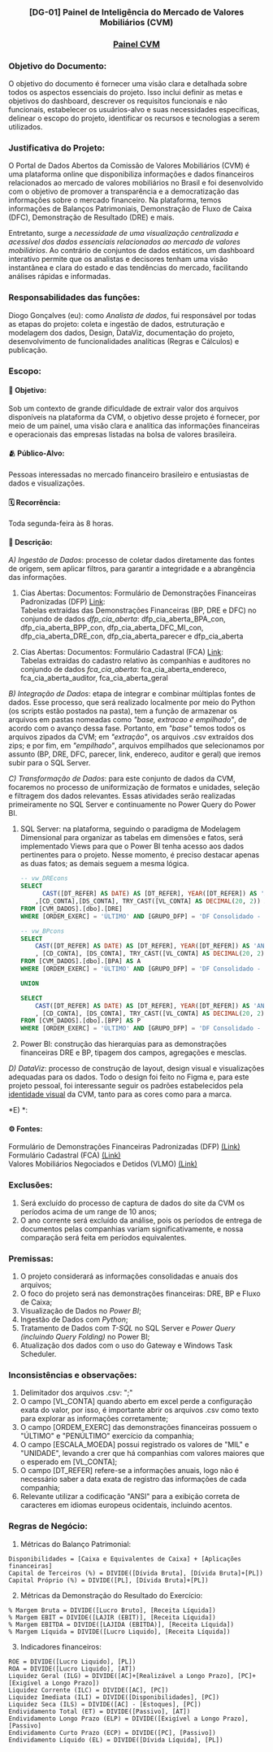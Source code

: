 ### <p align="center"><strong>[DG-01] Painel de Inteligência do Mercado de Valores Mobiliários (CVM)</strong></p>
### <p align="center"><strong>[Painel CVM](https://app.powerbi.com/view?r=eyJrIjoiNzUyOWFjZTgtNTgwZi00NjJkLWFjOTEtYjA0NmEyMmU1YjlmIiwidCI6IjI4ZThlYTA4LWE5N2EtNGExYS05ZjU0LWZhMGZmMzc1NDNlYSJ9)</strong></p>

### Objetivo do Documento:
O objetivo do documento é fornecer uma visão clara e detalhada sobre todos os aspectos essenciais do projeto. Isso inclui definir as metas e objetivos do dashboard, descrever os requisitos funcionais e não funcionais, estabelecer os usuários-alvo e suas necessidades específicas, delinear o escopo do projeto, identificar os recursos e tecnologias a serem utilizados.

### Justificativa do Projeto:
O Portal de Dados Abertos da Comissão de Valores Mobiliários (CVM) é uma plataforma online que disponibiliza informações e dados financeiros relacionados ao mercado de valores mobiliários no Brasil e foi desenvolvido com o objetivo de promover a transparência e a democratização das informações sobre o mercado financeiro. Na plataforma, temos informações de Balanços Patrimoniais, Demonstração de Fluxo de Caixa (DFC), Demonstração de Resultado (DRE) e mais. 

Entretanto, surge a *necessidade de uma visualização centralizada e acessível dos dados essenciais relacionados ao mercado de valores mobiliários*. Ao contrário de conjuntos de dados estáticos, um dashboard interativo permite que os analistas e decisores tenham uma visão instantânea e clara do estado e das tendências do mercado, facilitando análises rápidas e informadas.

### Responsabilidades das funções:
Diogo Gonçalves (eu): como *Analista de dados*, fui responsável por todas as etapas do projeto: coleta e ingestão de dados, estruturação e modelagem dos dados, Design, DataViz, documentação do projeto, desenvolvimento de funcionalidades analíticas (Regras e Cálculos) e publicação.

### Escopo:  
#### 🎯 Objetivo:
Sob um contexto de grande dificuldade de extrair valor dos arquivos disponíveis na plataforma da CVM, o objetivo desse projeto é fornecer, por meio de um painel, uma visão clara e analítica das informações financeiras e operacionais das empresas listadas na bolsa de valores brasileira.

#### 🫂 Público-Alvo:  
Pessoas interessadas no mercado financeiro brasileiro e entusiastas de dados e visualizações.

#### 🗓️ Recorrência:  
Toda segunda-feira às 8 horas.

#### 📗 Descrição:  

*A) Ingestão de Dados*: processo de coletar dados diretamente das fontes de origem, sem aplicar filtros, para garantir a integridade e a abrangência das informações.

1. Cias Abertas: Documentos: Formulário de Demonstrações Financeiras Padronizadas (DFP) [Link](https://dados.cvm.gov.br/dataset/cia_aberta-doc-dfp):  
Tabelas extraídas das Demonstrações Financeiras (BP, DRE e DFC) no conjundo de dados *dfp_cia_aberta*: dfp_cia_aberta_BPA_con, dfp_cia_aberta_BPP_con, dfp_cia_aberta_DFC_MI_con, dfp_cia_aberta_DRE_con, dfp_cia_aberta_parecer e dfp_cia_aberta

2. Cias Abertas: Documentos: Formulário Cadastral (FCA) [Link](https://dados.cvm.gov.br/dataset/cia_aberta-doc-fca):  
Tabelas extraídas do cadastro relativo às companhias e auditores no conjundo de dados *fca_cia_aberta*: fca_cia_aberta_endereco, fca_cia_aberta_auditor, fca_cia_aberta_geral

*B) Integração de Dados*: etapa de integrar e combinar múltiplas fontes de dados. Esse processo, que será realizado localmente por meio do Python (os scripts estão postados na pasta), tem a função de armazenar os arquivos em pastas nomeadas como *"base, extracao e empilhado"*, de acordo com o avanço dessa fase. Portanto, em *"base"* temos todos os arquivos zipados da CVM; em *"extração"*, os arquivos .csv extraídos dos zips; e por fim, em *"empilhado"*, arquivos empilhados que selecionamos por assunto (BP, DRE, DFC, parecer, link, endereco, auditor e geral) que iremos subir para o SQL Server.

*C) Transformação de Dados*: para este conjunto de dados da CVM, focaremos no processo de uniformização de formatos e unidades, seleção e filtragem dos dados relevantes. Essas atividades serão realizadas primeiramente no SQL Server e continuamente no Power Query do Power BI.  
1. SQL Server: na plataforma, seguindo o paradigma de Modelagem Dimensional para organizar as tabelas em dimensões e fatos, será implementado Views para que o Power BI tenha acesso aos dados pertinentes para o projeto. Nesse momento, é preciso destacar apenas as duas fatos; as demais seguem a mesma lógica.
	```sql
	-- vw_DREcons
	SELECT 
	      CAST([DT_REFER] AS DATE) AS [DT_REFER], YEAR([DT_REFER]) AS 'ANO',[ESCALA_MOEDA],[VERSAO],[CNPJ_CIA],[DENOM_CIA]
 		,[CD_CONTA],[DS_CONTA], TRY_CAST([VL_CONTA] AS DECIMAL(20, 2)) AS [VL_CONTA]
	FROM [CVM_DADOS].[dbo].[DRE]
	WHERE [ORDEM_EXERC] = 'ÚLTIMO' AND [GRUPO_DFP] = 'DF Consolidado - Demonstração do Resultado'
	```
	```sql
	-- vw_BPcons
	SELECT 
		CAST([DT_REFER] AS DATE) AS [DT_REFER], YEAR([DT_REFER]) AS 'ANO',[ESCALA_MOEDA], [VERSAO], [CNPJ_CIA], [DENOM_CIA]
 		, [CD_CONTA], [DS_CONTA], TRY_CAST([VL_CONTA] AS DECIMAL(20, 2)) AS [VL_CONTA]
	FROM [CVM_DADOS].[dbo].[BPA] AS A
	WHERE [ORDEM_EXERC] = 'ÚLTIMO' AND [GRUPO_DFP] = 'DF Consolidado - Balanço Patrimonial Ativo'
	
	UNION
	
	SELECT 
		CAST([DT_REFER] AS DATE) AS [DT_REFER], YEAR([DT_REFER]) AS 'ANO', [ESCALA_MOEDA], [VERSAO], [CNPJ_CIA], [DENOM_CIA]
 		, [CD_CONTA], [DS_CONTA], TRY_CAST([VL_CONTA] AS DECIMAL(20, 2)) AS [VL_CONTA]
	FROM [CVM_DADOS].[dbo].[BPP] AS P
	WHERE [ORDEM_EXERC] = 'ÚLTIMO' AND [GRUPO_DFP] = 'DF Consolidado - Balanço Patrimonial Passivo'
	```

2. Power BI: construção das hierarquias para as demonstrações financeiras DRE e BP, tipagem dos campos, agregações e mesclas.

*D) DataViz*: processo de construção de layout, design visual e visualizações adequadas para os dados. Todo o design foi feito no Figma e, para este projeto pessoal, foi interessante seguir os padrões estabelecidos pela [identidade visual](https://www.gov.br/cvm/pt-br/canais_atendimento/imprensa/identidade-visual-manual-da-marca) da CVM, tanto para as cores como para a marca.

*E) *:

#### ⚙️ Fontes:  
Formulário de Demonstrações Financeiras Padronizadas (DFP) [(Link)](https://dados.cvm.gov.br/dados/CIA_ABERTA/DOC/DFP/DADOS/)  
Formulário Cadastral (FCA) [(Link)](https://dados.cvm.gov.br/dados/CIA_ABERTA/DOC/FCA/DADOS/)  
Valores Mobiliários Negociados e Detidos (VLMO) [(Link)](https://dados.cvm.gov.br/dados/CIA_ABERTA/DOC/VLMO/DADOS/)

### Exclusões:
1. Será excluído do processo de captura de dados do site da CVM os períodos acima de um range de 10 anos;
2. O ano corrente será excluído da análise, pois os períodos de entrega de documentos pelas companhias variam significativamente, e nossa comparação será feita em períodos equivalentes.

### Premissas:
1. O projeto considerará as informações consolidadas e anuais dos arquivos;
2. O foco do projeto será nas demonstrações financeiras: DRE, BP e Fluxo de Caixa;
3. Visualização de Dados no *Power BI*;
4. Ingestão de Dados com *Python*;
5. Tratamento de Dados com *T-SQL* no SQL Server e *Power Query (incluindo Query Folding)* no Power BI;
6. Atualização dos dados com o uso do Gateway e Windows Task Scheduler.

### Inconsistências e observações:
1. Delimitador dos arquivos .csv: ";"
2. O campo [VL_CONTA] quando aberto em excel perde a configuração exata do valor, por isso, é importante abrir os arquivos .csv como texto para explorar as informações corretamente;
3. O campo [ORDEM_EXERC] das demonstrações financeiras possuem o "ÚLTIMO" e "PENÚLTIMO" exercício da companhia;
4. O campo [ESCALA_MOEDA] possui registrado os valores de "MIL" e "UNIDADE", levando a crer que há companhias com valores maiores que o esperado em [VL_CONTA];
5. O campo [DT_REFER] refere-se a informações anuais, logo não é necessário saber a data exata de registro das informações de cada companhia;
6. Relevante utilizar a codificação "ANSI" para a exibição correta de caracteres em idiomas europeus ocidentais, incluindo acentos. 

### Regras de Negócio:
1. Métricas do Balanço Patrimonial:
```dax
Disponibilidades = [Caixa e Equivalentes de Caixa] + [Aplicações financeiras]
Capital de Terceiros (%) = DIVIDE([Dívida Bruta], [Dívida Bruta]+[PL])
Capital Próprio (%) = DIVIDE([PL], [Dívida Bruta]+[PL])
```
2. Métricas da Demonstração do Resultado do Exercício:
```dax
% Margem Bruta = DIVIDE([Lucro Bruto], [Receita Líquida])
% Margem EBIT = DIVIDE([LAJIR (EBIT)], [Receita Líquida])
% Margem EBITDA = DIVIDE([LAJIDA (EBITDA)], [Receita Líquida])
% Margem Líquida = DIVIDE([Lucro Liquido], [Receita Líquida])
```
3. Indicadores financeiros:
```dax
ROE = DIVIDE([Lucro Liquido], [PL])
ROA = DIVIDE([Lucro Liquido], [AT])
Liquidez Geral (ILG) = DIVIDE([AC]+[Realizável a Longo Prazo], [PC]+[Exigível a Longo Prazo])
Liquidez Corrente (ILC) = DIVIDE([AC], [PC])
Liquidez Imediata (ILI) = DIVIDE([Disponibilidades], [PC])
Liquidez Seca (ILS) = DIVIDE([AC] - [Estoques], [PC])
Endividamento Total (ET) = DIVIDE([Passivo], [AT])
Endividamento Longo Prazo (ELP) = DIVIDE([Exigível a Longo Prazo], [Passivo]
Endividamento Curto Prazo (ECP) = DIVIDE([PC], [Passivo])
Endividamento Líquido (EL) = DIVIDE([Dívida Líquida], [PL])
```
